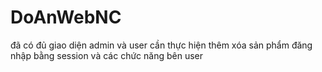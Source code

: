 # DoAnWebNC
đã có đủ giao diện admin và user cần thực hiện thêm xóa sản phẩm đăng nhập bằng session và các chức năng bên user
